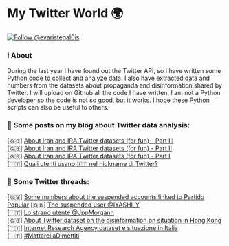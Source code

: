 # My Twitter World 🌍

<a href="https://twitter.com/intent/follow?screen_name=evaristegal0is"><img src="https://img.shields.io/twitter/follow/evaristegal0is?style=social" alt="Follow @evaristegal0is"></a>

### ℹ️ About

During the last year I have found out the Twitter API, so I have written some Python code to collect and analyze data. I also have extracted data and numbers from the datasets about propaganda and disinformation shared by Twitter. I will upload on Github all the code I have written, I am not a Python developer so the code is not so good, but it works. I hope these Python scripts can also be useful to others.

### 🔗 Some posts on my blog about Twitter data analysis:

[🇬🇧] [About Iran and IRA Twitter datasets (for fun\) - Part III](https://www.gubello.me/blog/about-iran-and-ira-twitter-datasets-for-fun-part-iii/)<br/>
[🇬🇧] [About Iran and IRA Twitter datasets (for fun\) - Part II](https://www.gubello.me/blog/about-iran-and-ira-twitter-datasets-for-fun-part-two/)<br/>
[🇬🇧] [About Iran and IRA Twitter datasets (for fun\) - Part I](https://www.gubello.me/blog/about-iran-and-ira-twitter-datasets-for-fun-part-one/)<br/>
[🇮🇹] [Quali utenti usano 🇮🇹 nel nickname di Twitter?](https://www.gubello.me/blog/quali-utenti-usano-bandiera-ita-nel-nickname-di-twitter/)

### 🔗 Some Twitter threads:

[🇬🇧] [Some numbers about the suspended accounts linked to Partido Popular](https://twitter.com/evaristegal0is/status/1180804950651215872)
[🇬🇧] [The suspended user @IYASHI_Y](https://twitter.com/evaristegal0is/status/1179373176670826496)<br />
[🇮🇹] [Lo strano utente @JppMorgann](https://threadreaderapp.com/thread/1166660678222045184.html)<br/>
[🇬🇧] [About Twitter dataset on the disinformation on situation in Hong Kong](https://threadreaderapp.com/thread/1164081670573760513.html)<br/>
[🇮🇹] [Internet Research Agency dataset e situazione in Italia](https://threadreaderapp.com/thread/1158091743050522626.html)<br/>
[🇮🇹] [#MattarellaDimettiti](https://threadreaderapp.com/thread/1150050028863594496.html)
